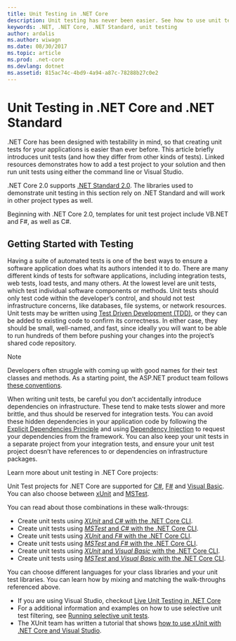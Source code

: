 ```yaml
---
title: Unit Testing in .NET Core
description: Unit testing has never been easier. See how to use unit testing in .NET Core and .NET Standard projects.
keywords: .NET, .NET Core, .NET Standard, unit testing
author: ardalis
ms.author: wiwagn
ms.date: 08/30/2017
ms.topic: article
ms.prod: .net-core
ms.devlang: dotnet
ms.assetid: 815ac74c-4bd9-4a94-a87c-78288b27c0e2
---
```


# Unit Testing in .NET Core and .NET Standard

.NET Core has been designed with testability in mind, so that creating unit tests for your applications is easier than ever before. This article briefly introduces unit tests (and how they differ from other kinds of tests). Linked resources demonstrates how to add a test project to your solution and then run unit tests using either the command line or Visual Studio.

.NET Core 2.0 supports [.NET Standard 2.0](../../standard/net-standard.md). The libraries used to demonstrate unit testing in this section rely on .NET Standard and will work in other project types as well.

Beginning with .NET Core 2.0, templates for unit test project include VB.NET and F#, as well as C#.

## Getting Started with Testing

Having a suite of automated tests is one of the best ways to ensure a software application does what its authors intended it to do. There are many different kinds of tests for software applications, including integration tests, web tests, load tests, and many others. At the lowest level are unit tests, which test individual software components or methods. Unit tests should only test code within the developer’s control, and should not test infrastructure concerns, like databases, file systems, or network resources. Unit tests may be written using [Test Driven Development (TDD)](http://deviq.com/test-driven-development/), or they can be added to existing code to confirm its correctness. In either case, they should be small, well-named, and fast, since ideally you will want to be able to run hundreds of them before pushing your changes into the project’s shared code repository.

> [!NOTE]
> Developers often struggle with coming up with good names for their test classes and methods. As a starting point, the ASP.NET product team follows [these conventions](https://github.com/aspnet/Home/wiki/Engineering-guidelines#unit-tests-and-functional-tests).

When writing unit tests, be careful you don’t accidentally introduce dependencies on infrastructure. These tend to make tests slower and more brittle, and thus should be reserved for integration tests. You can avoid these hidden dependencies in your application code by following the [Explicit Dependencies Principle](http://deviq.com/explicit-dependencies-principle/) and using [Dependency Injection](/aspnet/core/fundamentals/dependency-injection) to request your dependencies from the framework. You can also keep your unit tests in a separate project from your integration tests, and ensure your unit test project doesn’t have references to or dependencies on infrastructure packages.

Learn more about unit testing in .NET Core projects:

Unit Test projects for .NET Core are supported for [C#](../../csharp/index.md), [F#](../../fsharp/index.md) and [Visual Basic](../../visual-basic/index.md). You can also choose between [xUnit](http://xunit.github.io) and [MSTest](https://github.com/Microsoft/vstest-docs).

You can read about those combinations in these walk-througs:

* Create unit tests using [*XUnit* and *C#* with the .NET Core CLI](unit-testing-with-dotnet-test.md).
* Create unit tests using [*MSTest* and *C#* with the .NET Core CLI](unit-testing-with-mstest.md).
* Create unit tests using [*XUnit* and *F#* with the .NET Core CLI](unit-testing-fsharp-with-dotnet-test.md).
* Create unit tests using [*MSTest* and *F#* with the .NET Core CLI](unit-testing-fsharp-with-mstest.md).
* Create unit tests using [*XUnit* and *Visual Basic* with the .NET Core CLI](unit-testing-visual-basic-with-dotnet-test.md).
* Create unit tests using [*MSTest* and *Visual Basic* with the .NET Core CLI](unit-testing-visual-basic-with-mstest.md).

You can choose different languages for your class libraries and your unit test libraries. You can learn how by mixing and matching the walk-throughs referenced above.

* If you are using Visual Studio, checkout [Live Unit Testing in .NET Core]()
* For a additional information and examples on how to use selective unit test filtering, see [Running selective unit tests](selective-unit-tests.md).
* The XUnit team has written a tutorial that shows
[how to use xUnit with .NET Core and Visual Studio](http://xunit.github.io/docs/getting-started-dotnet-core.html).
